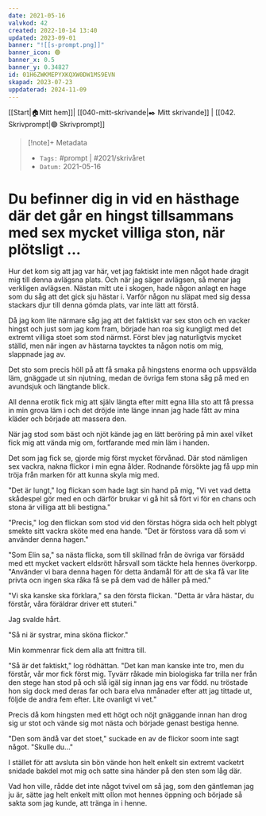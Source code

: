 ```yaml
---
date: 2021-05-16
valvkod: 42
created: 2022-10-14 13:40
updated: 2023-09-01
banner: "![[s-prompt.png]]"
banner_icon: 🟢
banner_x: 0.5
banner_y: 0.34827
id: 01H6ZWKMEPYXKQXW0DW1MS9EVN
skapad: 2023-07-23
uppdaterad: 2024-11-09
---
```

[[Start|🏠Mitt hem]]| [[040-mitt-skrivande|✒️ Mitt skrivande]] | [[042. Skrivprompt|🟢 Skrivprompt]]

> [!note]+ Metadata
> * `Tags:`  #prompt | #2021/skrivåret 
> * `Datum:` 2021-05-16

# Du befinner dig in vid en hästhage där det går en hingst tillsammans med sex mycket villiga ston, när plötsligt ...

Hur det kom sig att jag var här, vet jag faktiskt inte men något hade dragit mig till denna avlägsna plats. Och när jag säger avlägsen, så menar jag verkligen avlägsen. Nästan mitt ute i skogen, hade någon anlagt en hage som du såg att det gick sju hästar i. Varför någon nu släpat med sig dessa stackars djur till denna gömda plats, var inte lätt att förstå.

Då jag kom lite närmare såg jag att det faktiskt var sex ston och en vacker hingst och just som jag kom fram, började han roa sig kungligt med det extremt villiga stoet som stod närmst. Först blev jag naturligtvis mycket ställd, men när ingen av hästarna taycktes ta någon notis om mig, slappnade jag av.

Det sto som precis höll på att få smaka på hingstens enorma och uppsvälda läm, gnäggade ut sin njutning, medan de övriga fem stona såg på med en avundsjuk och längtande blick.

All denna erotik fick mig att själv längta efter mitt egna lilla sto att få pressa in min grova läm i och det dröjde inte länge innan jag hade fått av mina kläder och började att massera den.

När jag stod som bäst och njöt kände jag en lätt beröring på min axel vilket fick mig att vända mig om, fortfarande med min läm i handen.

Det som jag fick se, gjorde mig först mycket förvånad. Där stod nämligen sex vackra, nakna flickor i min egna ålder. Rodnande försökte jag få upp min tröja från marken för att kunna skyla mig med.

"Det är lungt," log flickan som hade lagt sin hand på mig, "Vi vet vad detta skådespel gör med en och därför brukar vi gå hit så fört vi för en chans och stona är villiga att bli bestigna."

"Precis," log den flickan som stod vid den förstas högra sida och helt pblygt smekte sitt vackra sköte med ena hande. "Det är förstoss vara då som vi använder denna hagen."

"Som Elin sa," sa nästa flicka, som till skillnad från de övriga var försädd med ett mycket vackert eldsrött hårsvall som täckte hela hennes överkorpp. "Använder vi bara denna hagen för detta ändamål för att de ska få var lite privta ocn ingen ska råka få se på dem vad de håller på med."

"Vi ska kanske ska förklara," sa den första flickan. "Detta är våra hästar, du förstår, våra föräldrar driver ett stuteri."

Jag svalde hårt.

"Så ni är systrar, mina sköna flickor."

Min kommenrar fick dem alla att fnittra till.

"Så är det faktiskt," log rödhättan. "Det kan man kanske inte tro, men du förstår, vår mor fick först mig. Tyvärr råkade min biologiska far trilla ner från den stege han stod på och slå igäl sig innan jag ens var född. nu tröstade hon sig dock med deras far och bara elva nmånader efter att jag tittade ut, följde de andra fem efter. Lite ovanligt vi vet."

Precis då kom hingsten med ett högt och nöjt gnäggande innan han drog sig ur stot och vände sig mot nästa och började genast bestiga henne.

"Den som ändå var det stoet," suckade en av de flickor soom inte sagt något. "Skulle du..."

I stället för att avsluta sin bön vände hon helt enkelt sin extremt vacketrt snidade bakdel mot mig och satte sina händer på den sten som låg där.

Vad hon ville, rådde det inte något tvivel om så jag, som den gäntleman jag ju är, sätte jag helt enkelt mitt ollon mot hennes öppning och började så sakta som jag kunde, att tränga in i henne.